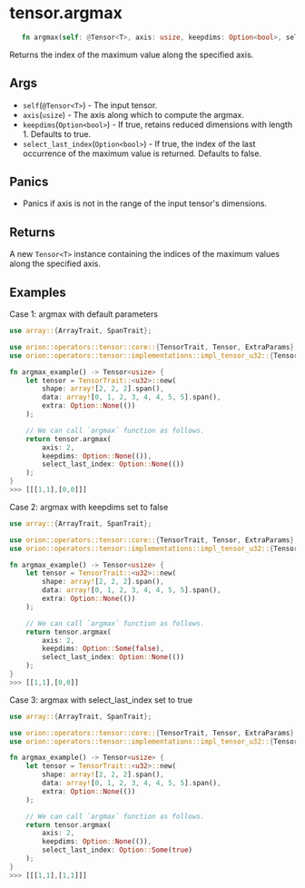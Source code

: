 # tensor.argmax

```rust 
   fn argmax(self: @Tensor<T>, axis: usize, keepdims: Option<bool>, select_last_index: Option<bool>) -> Tensor<usize>;
```

Returns the index of the maximum value along the specified axis.

## Args

* `self`(`@Tensor<T>`) - The input tensor.
* `axis`(`usize`) - The axis along which to compute the argmax.
* `keepdims`(`Option<bool>`) - If true, retains reduced dimensions with length 1. Defaults to true.
* `select_last_index`(`Option<bool>`) - If true, the index of the last occurrence of the maximum value is returned. Defaults to false.   

## Panics

* Panics if axis is not in the range of the input tensor's dimensions.

## Returns 

A new `Tensor<T>` instance containing the indices of the maximum values along the specified axis.

## Examples

Case 1: argmax with default parameters

```rust
use array::{ArrayTrait, SpanTrait};

use orion::operators::tensor::core::{TensorTrait, Tensor, ExtraParams};
use orion::operators::tensor::implementations::impl_tensor_u32::{Tensor_u32};

fn argmax_example() -> Tensor<usize> {
    let tensor = TensorTrait::<u32>::new(
        shape: array![2, 2, 2].span(),
        data: array![0, 1, 2, 3, 4, 4, 5, 5].span(),
        extra: Option::None(())
    );

    // We can call `argmax` function as follows.
    return tensor.argmax(
        axis: 2,
        keepdims: Option::None(()),
        select_last_index: Option::None(())
    );
}
>>> [[[1,1],[0,0]]]
```
Case 2: argmax with keepdims set to false

```rust
use array::{ArrayTrait, SpanTrait};

use orion::operators::tensor::core::{TensorTrait, Tensor, ExtraParams};
use orion::operators::tensor::implementations::impl_tensor_u32::{Tensor_u32};

fn argmax_example() -> Tensor<usize> {
    let tensor = TensorTrait::<u32>::new(
        shape: array![2, 2, 2].span(),
        data: array![0, 1, 2, 3, 4, 4, 5, 5].span(),
        extra: Option::None(())
    );

    // We can call `argmax` function as follows.
    return tensor.argmax(
        axis: 2,
        keepdims: Option::Some(false),
        select_last_index: Option::None(())
    );
}
>>> [[1,1],[0,0]]
```

Case 3: argmax with select_last_index set to true

```rust
use array::{ArrayTrait, SpanTrait};

use orion::operators::tensor::core::{TensorTrait, Tensor, ExtraParams};
use orion::operators::tensor::implementations::impl_tensor_u32::{Tensor_u32};

fn argmax_example() -> Tensor<usize> {
    let tensor = TensorTrait::<u32>::new(
        shape: array![2, 2, 2].span(),
        data: array![0, 1, 2, 3, 4, 4, 5, 5].span(),
        extra: Option::None(())
    );

    // We can call `argmax` function as follows.
    return tensor.argmax(
        axis: 2,
        keepdims: Option::None(()),
        select_last_index: Option::Some(true)
    );
}
>>> [[[1,1],[1,1]]]
```
